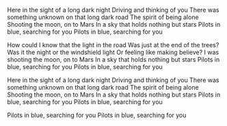 Here in the sight of a long dark night
Driving and thinking of you
There was something unknown on that long dark road
The spirit of being alone
Shooting the moon, on to Mars
In a sky that holds nothing but stars
Pilots in blue, searching for you
Pilots in blue, searching for you

How could I know that the light in the road
Was just at the end of the trees?
Was it the night or the windshield light
Or feeling like making believe?
I was shooting the moon, on to Mars
In a sky that holds nothing but stars
Pilots in blue, searching for you
Pilots in blue, searching for you

Here in the sight of a long dark night
Driving and thinking of you
There was something unknown on that long dark road
The spirit of being alone
Shooting the moon, on to Mars
In a sky that holds nothing but stars
Pilots in blue, searching for you
Pilots in blue, searching for you

Pilots in blue, searching for you
Pilots in blue, searching for you
